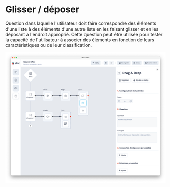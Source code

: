 # Glisser / déposer

Question dans laquelle l'utilisateur doit faire correspondre des éléments d'une liste à des éléments d'une autre liste en les faisant glisser et en les déposant à l'endroit approprié. Cette question peut être utilisée pour tester la capacité de l'utilisateur à associer des éléments en fonction de leurs caractéristiques ou de leur classification.

![Renseigner un Glisser / déposer](../images/dragdrop.png)